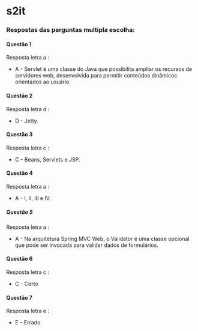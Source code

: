 # s2it

### Respostas das perguntas multipla escolha:

#### Questão 1
Resposta letra a :
 *  A - Servlet é uma classe do Java que possibilita ampliar os recursos de servidores web,
    desenvolvida para permitir conteúdos dinâmicos orientados ao usuário.
    
#### Questão 2
Resposta letra d :
* D - Jetty.

#### Questão 3
Resposta letra c :
* C - Beans, Servlets e JSP.
#### Questão 4
Resposta letra a :
* A - I, II, III e IV.
##### Questão 5
Resposta letra a :
* A - Na arquitetura Spring MVC Web, o Validator é uma classe opcional que pode ser
  invocada para validar dados de formulários.
#### Questão 6
Resposta letra c : 
* C - Certo
#### Questão 7
Resposta letra e :
* E – Errado
